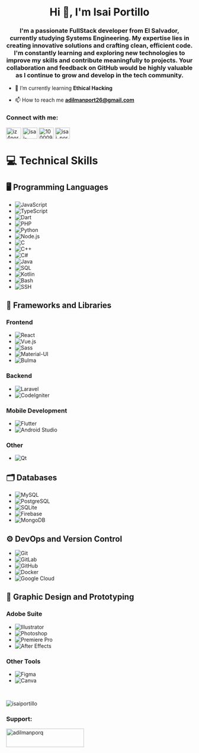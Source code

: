 <h1 align="center">Hi 👋, I'm Isai Portillo</h1>
<h3 align="center">I'm a passionate FullStack developer from El Salvador, currently studying Systems Engineering. My expertise lies in creating innovative solutions and crafting clean, efficient code. I'm constantly learning and exploring new technologies to improve my skills and contribute meaningfully to projects. Your collaboration and feedback on GitHub would be highly valuable as I continue to grow and develop in the tech community.</h3>

- 🌱 I’m currently learning **Ethical Hacking**

- 📫 How to reach me **adilmanport26@gmail.com**

<h3 align="left">Connect with me:</h3>
<p align="left">
<a href="https://twitter.com/iz4portillo" target="blank"><img align="center" src="https://raw.githubusercontent.com/rahuldkjain/github-profile-readme-generator/master/src/images/icons/Social/twitter.svg" alt="iz4portillo" height="30" width="40" /></a>
<a href="https://linkedin.com/in/isai-portillo-797b971b3" target="blank"><img align="center" src="https://raw.githubusercontent.com/rahuldkjain/github-profile-readme-generator/master/src/images/icons/Social/linked-in-alt.svg" alt="isai-portillo-797b971b3" height="30" width="40" /></a>
<a href="https://fb.com/100009462862793" target="blank"><img align="center" src="https://raw.githubusercontent.com/rahuldkjain/github-profile-readme-generator/master/src/images/icons/Social/facebook.svg" alt="100009462862793" height="30" width="40" /></a>
<a href="https://instagram.com/isai_portillo08" target="blank"><img align="center" src="https://raw.githubusercontent.com/rahuldkjain/github-profile-readme-generator/master/src/images/icons/Social/instagram.svg" alt="isai_portillo08" height="30" width="40" /></a>
</p>

# 💻 Technical Skills

<section>
  <h2>🖥️ Programming Languages</h2>
  <ul>
    <li><img src="https://img.shields.io/badge/-JavaScript-F7DF1E?style=flat&logo=javascript&logoColor=black" alt="JavaScript"></li>
    <li><img src="https://img.shields.io/badge/-TypeScript-007ACC?style=flat&logo=typescript&logoColor=white" alt="TypeScript"></li>
    <li><img src="https://img.shields.io/badge/-Dart-0175C2?style=flat&logo=dart&logoColor=white" alt="Dart"></li>
    <li><img src="https://img.shields.io/badge/-PHP-777BB4?style=flat&logo=php&logoColor=white" alt="PHP"></li>
    <li><img src="https://img.shields.io/badge/-Python-3776AB?style=flat&logo=python&logoColor=white" alt="Python"></li>
    <li><img src="https://img.shields.io/badge/-Node.js-339933?style=flat&logo=node.js&logoColor=white" alt="Node.js"></li>
    <li><img src="https://img.shields.io/badge/-C-A8B9CC?style=flat&logo=c&logoColor=black" alt="C"></li>
    <li><img src="https://img.shields.io/badge/-C++-00599C?style=flat&logo=cplusplus&logoColor=white" alt="C++"></li>
    <li><img src="https://img.shields.io/badge/-C%23-239120?style=flat&logo=csharp&logoColor=white" alt="C#"></li>
    <li><img src="https://img.shields.io/badge/-Java-007396?style=flat&logo=java&logoColor=white" alt="Java"></li>
    <li><img src="https://img.shields.io/badge/-SQL-4479A1?style=flat&logo=MySQL&logoColor=white" alt="SQL"></li>
    <li><img src="https://img.shields.io/badge/-Kotlin-7F52FF?style=flat&logo=kotlin&logoColor=white" alt="Kotlin"></li>
    <li><img src="https://img.shields.io/badge/-Bash-4EAA25?style=flat&logo=gnu-bash&logoColor=white" alt="Bash"></li>
    <li><img src="https://img.shields.io/badge/-SSH-333333?style=flat&logo=ssh&logoColor=white" alt="SSH"></li>
  </ul>
</section>

<section>
  <h2>🚀 Frameworks and Libraries</h2>
  <h3>Frontend</h3>
  <ul>
    <li><img src="https://img.shields.io/badge/-React-61DAFB?style=flat&logo=react&logoColor=black" alt="React"></li>
    <li><img src="https://img.shields.io/badge/-Vue.js-4FC08D?style=flat&logo=vue.js&logoColor=white" alt="Vue.js"></li>
    <li><img src="https://img.shields.io/badge/-Sass-CC6699?style=flat&logo=sass&logoColor=white" alt="Sass"></li>
    <li><img src="https://img.shields.io/badge/-Material--UI-0081CB?style=flat&logo=mui&logoColor=white" alt="Material-UI"></li>
    <li><img src="https://img.shields.io/badge/-Bulma-00D1B2?style=flat&logo=bulma&logoColor=white" alt="Bulma"></li>
  </ul>
  <h3>Backend</h3>
  <ul>
    <li><img src="https://img.shields.io/badge/-Laravel-FF2D20?style=flat&logo=laravel&logoColor=white" alt="Laravel"></li>
    <li><img src="https://img.shields.io/badge/-CodeIgniter-EF4223?style=flat&logo=codeigniter&logoColor=white" alt="CodeIgniter"></li>
  </ul>
  <h3>Mobile Development</h3>
  <ul>
    <li><img src="https://img.shields.io/badge/-Flutter-02569B?style=flat&logo=flutter&logoColor=white" alt="Flutter"></li>
    <li><img src="https://img.shields.io/badge/-Android%20Studio-3DDC84?style=flat&logo=android-studio&logoColor=white" alt="Android Studio"></li>
  </ul>
  <h3>Other</h3>
  <ul>
    <li><img src="https://img.shields.io/badge/-Qt-41CD52?style=flat&logo=qt&logoColor=white" alt="Qt"></li>
  </ul>
</section>

<section>
  <h2>🗂️ Databases</h2>
  <ul>
    <li><img src="https://img.shields.io/badge/-MySQL-4479A1?style=flat&logo=mysql&logoColor=white" alt="MySQL"></li>
    <li><img src="https://img.shields.io/badge/-PostgreSQL-336791?style=flat&logo=postgresql&logoColor=white" alt="PostgreSQL"></li>
    <li><img src="https://img.shields.io/badge/-SQLite-003B57?style=flat&logo=sqlite&logoColor=white" alt="SQLite"></li>
    <li><img src="https://img.shields.io/badge/-Firebase-FFCA28?style=flat&logo=firebase&logoColor=black" alt="Firebase"></li>
    <li><img src="https://img.shields.io/badge/-MongoDB-47A248?style=flat&logo=mongodb&logoColor=white" alt="MongoDB"></li>
  </ul>
</section>

<section>
  <h2>⚙️ DevOps and Version Control</h2>
  <ul>
    <li><img src="https://img.shields.io/badge/-Git-F05032?style=flat&logo=git&logoColor=white" alt="Git"></li>
    <li><img src="https://img.shields.io/badge/-GitLab-FC6D26?style=flat&logo=gitlab&logoColor=white" alt="GitLab"></li>
    <li><img src="https://img.shields.io/badge/-GitHub-181717?style=flat&logo=github&logoColor=white" alt="GitHub"></li>
    <li><img src="https://img.shields.io/badge/-Docker-2496ED?style=flat&logo=docker&logoColor=white" alt="Docker"></li>
    <li><img src="https://img.shields.io/badge/-Google%20Cloud-4285F4?style=flat&logo=google-cloud&logoColor=white" alt="Google Cloud"></li>
  </ul>
</section>

<section>
  <h2>🎨 Graphic Design and Prototyping</h2>
  <h3>Adobe Suite</h3>
  <ul>
    <li><img src="https://img.shields.io/badge/-Illustrator-FF9A00?style=flat&logo=adobe-illustrator&logoColor=white" alt="Illustrator"></li>
    <li><img src="https://img.shields.io/badge/-Photoshop-31A8FF?style=flat&logo=adobe-photoshop&logoColor=white" alt="Photoshop"></li>
    <li><img src="https://img.shields.io/badge/-Premiere%20Pro-9999FF?style=flat&logo=adobe-premiere-pro&logoColor=white" alt="Premiere Pro"></li>
    <li><img src="https://img.shields.io/badge/-After%20Effects-9999FF?style=flat&logo=adobe-after-effects&logoColor=white" alt="After Effects"></li>
  </ul>
  <h3>Other Tools</h3>
  <ul>
    <li><img src="https://img.shields.io/badge/-Figma-F24E1E?style=flat&logo=figma&logoColor=white" alt="Figma"></li>
    <li><img src="https://img.shields.io/badge/-Canva-00C4CC?style=flat&logo=canva&logoColor=white" alt="Canva"></li>
  </ul>
</section>

<br>

<p><img align="center" src="https://github-readme-stats.vercel.app/api/top-langs?username=isaiportillo&show_icons=true&theme=dark&title_color=c2c2c2&text_color=ffffff&locale=en&layout=compact" alt="isaiportillo" /></p>

<h3 align="left">Support:</h3>
<p><a href="https://www.buymeacoffee.com/adilmanporq"> <img align="left" src="https://cdn.buymeacoffee.com/buttons/v2/default-yellow.png" height="50" width="210" alt="adilmanporq" /></a></p>

